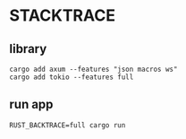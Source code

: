 # STACKTRACE

## library
    cargo add axum --features "json macros ws"
    cargo add tokio --features full

## run app
    RUST_BACKTRACE=full cargo run